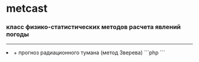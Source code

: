 # metcast
### **класс физико-статистических методов расчета явлений погоды**
<hr>
<li> + прогноз радиационного тумана (метод Зверева)
  ```php
<?php fog_zverev1($T,$Td,$V,$Nl,$Nm,$Nh); ?>
```
